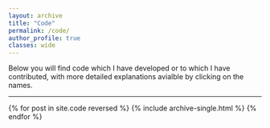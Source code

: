 ```yaml
---
layout: archive
title: "Code"
permalink: /code/
author_profile: true
classes: wide
---
```


Below you will find code which I have developed or to which I have contributed, with more detailed explanations avialble by clicking on the names.

*****

{% for post in site.code reversed %}
  {% include archive-single.html %}
{% endfor %}
